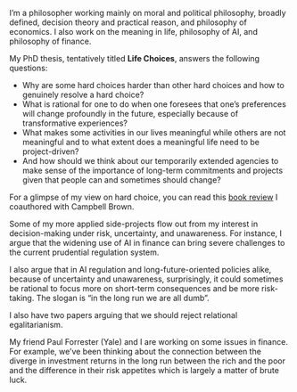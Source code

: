 I’m a philosopher working mainly on moral and political philosophy, broadly defined, decision theory and practical reason, and philosophy of economics. I also work on the meaning in life, philosophy of AI, and philosophy of finance.

My PhD thesis, tentatively titled **Life Choices**, answers the following questions: 
- Why are some hard choices harder than other hard choices and how to genuinely resolve a hard choice?
- What is rational for one to do when one foresees that one’s preferences will change profoundly in the future, especially because of transformative experiences?
- What makes some activities in our lives meaningful while others are not meaningful and to what extent does a meaningful life need to be project-driven?
- And how should we think about our temporarily extended agencies to make sense of the importance of long-term commitments and projects given that people can and sometimes should change?

For a glimpse of my view on hard choice, you can read this [book review](https://www.cambridge.org/core/journals/economics-and-philosophy/article/abs/value-incommensurability-ethics-risk-and-decisionmaking-henrik-andersson-and-anders-herlitz-ed-routledge-2022-viii269-pages/BFD9EB3700CB8E7E70AF95349B0CB656#) I coauthored with Campbell Brown. 

Some of my more applied side-projects flow out from my interest in decision-making under risk, uncertainty, and unawareness. For instance, I argue that the widening use of AI in finance can bring severe challenges to the current prudential regulation system.

I also argue that in AI regulation and long-future-oriented policies alike, because of uncertainty and unawareness, surprisingly, it could sometimes be rational to focus more on short-term consequences and be more risk-taking. The slogan is “in the long run we are all dumb”. 

I also have two papers arguing that we should reject relational egalitarianism.

My friend Paul Forrester (Yale) and I are working on some issues in finance. For example, we’ve been thinking about the connection between the diverge in investment returns in the long run between the rich and the poor and the difference in their risk appetites which is largely a matter of brute luck. 
